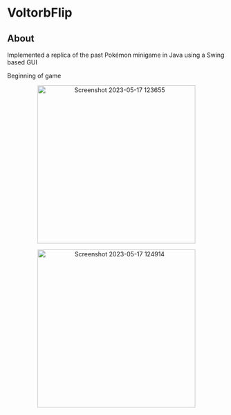 # VoltorbFlip
## About
Implemented a replica of the past Pokémon minigame in Java using a Swing based GUI

Beginning of game
<p align="center">
  <img width="365" alt="Screenshot 2023-05-17 123655" src="https://github.com/jmerheb/VoltorbFlip/assets/87794648/a212d417-26ca-4121-97a8-261c29e14277">
</p>

<p align="center">
  <img width="365" alt="Screenshot 2023-05-17 124914" src="https://github.com/jmerheb/VoltorbFlip/assets/87794648/32a4f618-fd43-439c-bb20-9f144fed5069">
</p>
